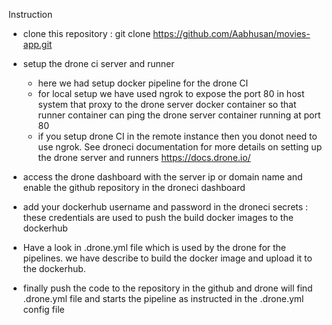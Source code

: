 Instruction

- clone this repository : git clone https://github.com/Aabhusan/movies-app.git
- setup the drone ci server and runner 
    - here we had setup docker pipeline for the drone CI
    - for local setup we have used ngrok to expose the port 80 in host system that proxy to the drone server docker container so that runner container can ping  the drone server container running at port 80
    - if you setup drone CI in the remote instance then you donot need to use ngrok. See droneci documentation for more details on setting up the drone server and runners https://docs.drone.io/

- access the drone dashboard with the server ip or domain name and enable the github repository in the droneci dashboard
- add your dockerhub username and password in the droneci secrets : these credentials are used to push the build docker images to the dockerhub
- Have a look in .drone.yml file which is used by the drone for the pipelines. we have describe to build the  docker image and upload it to the dockerhub.
- finally push the code to the repository in the github and drone will find .drone.yml file and starts the pipeline as instructed in the .drone.yml config file
